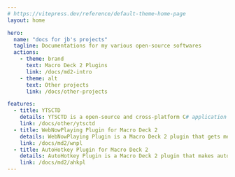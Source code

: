```yaml
---
# https://vitepress.dev/reference/default-theme-home-page
layout: home

hero:
  name: "docs for jb's projects"
  tagline: Documentations for my various open-source softwares
  actions:
    - theme: brand
      text: Macro Deck 2 Plugins
      link: /docs/md2-intro
    - theme: alt
      text: Other projects
      link: /docs/other-projects

features:
  - title: YTSCTD
    details: YTSCTD is a open-source and cross-platform C# application that gets YouTube data from a channel, and sends it to Discord using Webhooks.
    link: /docs/other/ytsctd
  - title: WebNowPlaying Plugin for Macro Deck 2
    details: WebNowPlaying Plugin is a Macro Deck 2 plugin that gets media information from media players.
    link: /docs/md2/wnpl
  - title: AutoHotkey Plugin for Macro Deck 2
    details: AutoHotkey Plugin is a Macro Deck 2 plugin that makes automation easier by integrating AutoHotkey in Macro Deck.
    link: /docs/md2/ahkpl
---
```


